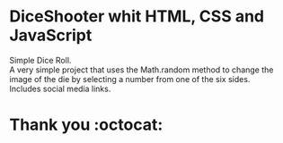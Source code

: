 # DiceShooter whit HTML, CSS and JavaScript
Simple Dice Roll.<br>
A very simple project that uses the Math.random method to change the image of the die by selecting a number from one of the six sides.<br>
Includes social media links.<br>

# Thank you :octocat:

